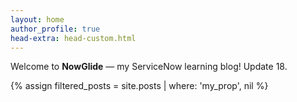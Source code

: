 ```yaml
---
layout: home
author_profile: true
head-extra: head-custom.html
---
```


Welcome to **NowGlide** — my ServiceNow learning blog!
Update 18.

{% assign filtered_posts = site.posts | where: 'my_prop', nil %}